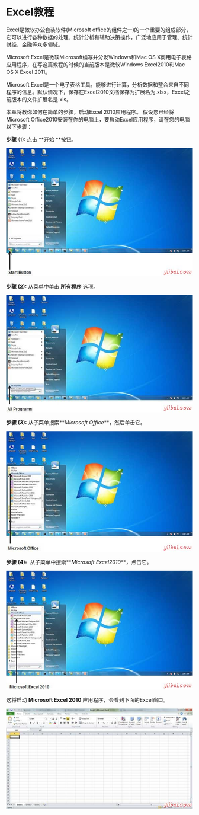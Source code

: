 # Excel教程

Excel是微软办公套装软件(Microsoft office的组件之一)的一个重要的组成部分，它可以进行各种数据的处理、统计分析和辅助决策操作，广泛地应用于管理、统计财经、金融等众多领域。

Microsoft Excel是微软Microsoft编写并分发Windows和Mac OS X商用电子表格应用程序，在写这篇教程的时候的当前版本是微软Windows Excel2010和Mac OS X Excel 2011。

Microsoft Excel是一个电子表格工具，能够进行计算，分析数据和整合来自不同程序的信息。默认情况下，保存在Excel2010文档保存为扩展名为.xlsx，Excel之前版本的文件扩展名是.xls。

本章将教你如何在简单的步骤，启动Excel 2010应用程序。 假设您已经将Microsoft Office2010安装在你的电脑上，要启动Excel应用程序，请在您的电脑以下步骤：

**步骤** (1): 点击 **开始 **按钮。

![Windows Start Button](../img/1-15042R22406455.jpg)

**步骤 (2):** 从菜单中单击 **所有程序** 选项。

![Windows All Programs](../img/1-15042R2242Q01.jpg)

**步骤 (3):** 从子菜单搜索**_Microsoft Office_**，然后单击它。

![Microsoft Office 2010](../img/1-15042R22450137.jpg)

**步骤 (4):**  从子菜单中搜索**_Microsoft Excel2010_**，点击它。

![Microsoft Excel 2010](../img/1-15042R22511J7.jpg)

这将启动 **Microsoft Excel 2010** 应用程序，会看到下面的Excel窗口。

![Excel Window](../img/1-15042R22529340.jpg)

